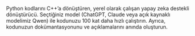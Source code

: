 Python kodlarını C++’a dönüştüren, yerel olarak çalışan yapay zeka destekli dönüştürücü. Seçtiğiniz model (ChatGPT, Claude veya açık kaynaklı modelimiz Qwen) ile kodunuzu 100 kat daha hızlı çalıştırın. Ayrıca, kodunuzun dokümantasyonunu ve açıklamalarını anında oluşturun.
